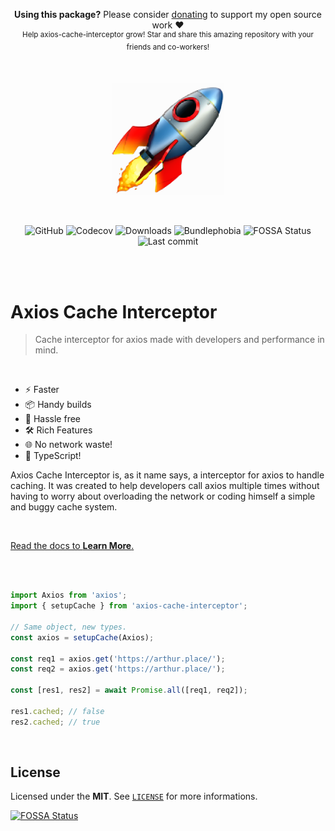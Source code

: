 <p align="center">
   <b>Using this package?</b> Please consider <a href="https://github.com/sponsors/arthurfiorette" target="_blank">donating</a> to support my open source work ❤️
  <br />
  <sup>
   Help axios-cache-interceptor grow! Star and share this amazing repository with your friends and co-workers!
  </sup>
</p>

<br />

<p align="center" title="We need a designer :)">
  <a href="https://axios-cache-interceptor.js.org" target="_blank" rel="noopener noreferrer">
    <img src="docs/src/public/rocket.png" width="180" alt="Axios Cache Interceptor logo" />
  </a>
</p>

<br />

<p align="center">
  <img alt="GitHub" src="https://img.shields.io/github/license/arthurfiorette/axios-cache-interceptor">
  <img alt="Codecov" src="https://img.shields.io/codecov/c/github/arthurfiorette/axios-cache-interceptor?token=ML0KGCU0VM">
  <img alt="Downloads" src="https://img.shields.io/npm/dm/axios-cache-interceptor?style=flat">
  <img alt="Bundlephobia" src="https://img.shields.io/bundlephobia/minzip/axios-cache-interceptor/latest?style=flat">
  <img alt="FOSSA Status" src="https://app.fossa.com/api/projects/git%2Bgithub.com%2Farthurfiorette%2Faxios-cache-interceptor.svg?type=shield">
  <img alt="Last commit" src="https://img.shields.io/github/last-commit/arthurfiorette/axios-cache-interceptor">
</p>

<br />
<br />

# Axios Cache Interceptor

> Cache interceptor for axios made with developers and performance in mind.

<br />

- ⚡ Faster
- 📦 Handy builds
- 🔩 Hassle free
- 🛠️ Rich Features
- 🌐 No network waste!
- 🔑 TypeScript!

Axios Cache Interceptor is, as it name says, a interceptor for axios to handle caching. It
was created to help developers call axios multiple times without having to worry about
overloading the network or coding himself a simple and buggy cache system.

<br />

[Read the docs to **Learn More**.](https://axios-cache-interceptor.js.org)

<br />
<br />

```ts
import Axios from 'axios';
import { setupCache } from 'axios-cache-interceptor';

// Same object, new types.
const axios = setupCache(Axios);

const req1 = axios.get('https://arthur.place/');
const req2 = axios.get('https://arthur.place/');

const [res1, res2] = await Promise.all([req1, req2]);

res1.cached; // false
res2.cached; // true
```

<br />

## License

Licensed under the **MIT**. See [`LICENSE`](LICENSE) for more informations.

[![FOSSA Status](https://app.fossa.com/api/projects/git%2Bgithub.com%2Farthurfiorette%2Faxios-cache-interceptor.svg?type=small)](https://app.fossa.com/projects/git%2Bgithub.com%2Farthurfiorette%2Faxios-cache-interceptor?ref=badge_small)

<br />
